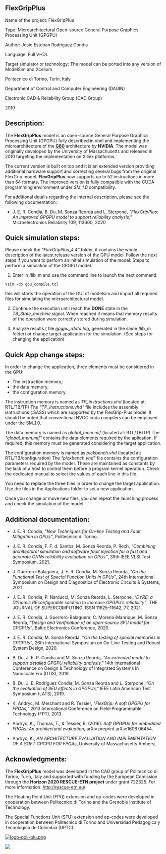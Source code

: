 ## FlexGripPlus

Name of the project: FlexGripPlus

Type: Microarchitectural Open-source General Purpose Graphics Processing Unit (GPGPU)

Author: Josie Esteban Rodriguez Condia

Language: Full VHDL

Target simulator or technology: The model can be ported into any version of ModelSim and Xcelium

Politecnico di Torino, Turin, Italy

Department of Control and Computer Engineering (DAUIN)

Electronic CAD & Reliability Group (CAD Group)

2019

## Description:

The **FlexGripPlus** model is an open-source General Purpose Graphics Processing Unit (GPGPU) fully described in vhdl and implementing the microarchitecture of the [**G80**](https://ieeexplore.ieee.org/document/4523358) architecture by **NVIDIA**. The model was originally developed by the University of Massachusetts and released in 2010 targeting the implementation on Xilinx platforms. 

The current version is built on top and it is an extended version providing additional hardware support and correcting several bugs from the original FlexGrip model. **FlexGripPlus** now supports up to 52 instructions in more than 64 formats. The improved version is fully compatible with the CUDA programming environment under *SM_1.0* compatibility. 

For additional details regarding the internal description, please see the following documentation:


- J. E. R. Condia, B. Du, M. Sonza Reorda and L. Sterpone, *"FlexGripPlus: An improved GPGPU model to support reliability analysis,"* Microelectronics Reliability 109, 113660, 2020


## Quick simulation steps:

Please check the *"FlexGripPlus_4.4"* folder, it contains the whole description of the latest release version of the GPU model.
Follow the next steps if you want to perform an initial simulation of the model:
Steps to perform a simulation of the GPGPU model.

1) Enter in /lib_m and use the command line to launch the next command: 

```vsim -do gpu_compile.tcl```

this will starts the operation of the GUI of modelsim and import all required files for simulating the microarchitectural model.

2) Continue the execution until reach the **DONE** state in the *TB_State_machine* signal. When reached it means that memory results of the operation were correctly stored during simulation.

3) Analyze results ( file *gpgpu_rdata.log*, generated in the same /lib_m folder) or change target application for the simulation. (See steps for changing the application)

## Quick App change steps:

In order to change the application, three elements must be considered in the GPU:
- The instruction memory;
- the data memory;
- the configuration memory.

The instruction memory is named as *TP_instructions.vhd* (located at: RTL/TB/TP)
The *"TP_instructions.vhd"* file includes the assembly isntructions (.SASS) which are supported by the FlexGrip-Plus model. It should be noted that conventional NVCC cuda compilers can be employed under the SM_1.0.

The data memory is named as *global_mem.mif* (located at: RTL/TB/TP)
The *"global_mem.mif"* contains the data elements required by the aplication. If required, this memory must be generated considering the target application.

The configuration memory is named as *pickbench.vhd* (located at: RTL/TB/configuration)
The *"pickbench.vhd"* file contains the configuration parameters required by the model. These are maintained as constants by the lack of a host to control them before a program kernel operation. Check the dedicated manual to select the values of each line in this file.

You need to replace the three files in order to change the target application. Use the files in the Applications folder to set a new application.

Once you change or move new files, you can repeat the launching process and check the simulation of the model.


## Additional documentation:

- J. E. R. Condia, *"New Techniques for On-line Testing and Fault Mitigation in GPUs"*, Politecnico di Torino.

- J. E. R. Condia, F. F. d. Santos, M. Sonza Reorda, P. Rech, *“Combining architectural simulation and software fault injection for a fast and accurate CNNs reliability evaluation on GPUs”*, 39th IEEE VLSI Test Symposium, 2021.

- J. Guerrero-Balaguera, J. E. R. Condia, M. Sonza Reorda, *"On the Functional Test of Special Function Units in GPUs”*, 24th International Symposium on Design and Diagnostics of Electronic Circuits & Systems, 2021.

- J. E. R. Condia, P. Narducci, M. Sonza Reorda, L. Sterpone, *“DYRE: a DYnamic REconfigurable solution to increase GPGPU’s reliability”*, THE JOURNAL OF SUPERCOMPUTING, ISSN 11625–11642, 77, 2021.

- J. E. R. Condia, J. Guerrero-Balaguera, C. Moreno-Manrique, M. Sonza Reorda, *“Design and Verification of an open-source SFU model for GPGPUs”*, Baltic Electronics Conference, 2020.

- J. E. R. Condia, M. Sonza Reorda, *“On the testing of special memories in GPGPUs”*, 26th International Symposium on On-Line Testing and Robust System Design, 2020.

- B. Du, J. E. R. Condia and M. Sonza Reorda, *"An extended model to support detailed GPGPU reliability analysis,"* 14th International Conference on Design & Technology of Integrated Systems In Nanoscale Era (DTIS), 2019.

- B. Du, J. E. Rodriguez Condia, M. Sonza Reorda and L. Sterpone, *"On the evaluation of SEU effects in GPGPUs,"* IEEE Latin American Test Symposium (LATS), 2019.

- K. Andryc, M. Merchant and R. Tessier, *"FlexGrip: A soft GPGPU for FPGAs,"* 2013 International Conference on Field-Programmable Technology (FPT), 2013.

- Andryc, K., Thomas, T., & Tessier, R. (2016). *Soft GPGPUs for embedded FPGAs: An architectural evaluation*, arXiv preprint arXiv:1606.06454.

- Andryc, K., *AN ARCHITECTURE EVALUATION AND IMPLEMENTATION OF A SOFT GPGPU FOR FPGAs*, University of Massachusetts Amherst.



## Acknowledgments:

The **FlexGripPlus** model was developed in the CAD group of Politecnico di Torino, Turin, Italy and supported with funding by the European Comission through the **Horizon 2020 RESCUE-ETN project** under grant 722325. 
For more information: http://rescue-etn.eu/

The Floating Point Unit (FPU) extension and op-codes were developed in cooperation between Politecnico di Torino and the Grenoble Institute of Technology.

The Special Functions Unit (SFU) extension and op-codes were developed in cooperation between Politecnico di Torino and Universidad Pedagogica y Tecnologica de Colombia (UPTC).

[![logo-poli-blu.png](https://i.postimg.cc/tRMFsnD8/logo-poli-blu.png)](https://postimg.cc/kDW2Z40y)

![](https://pbs.twimg.com/profile_images/913684021040893952/GrLIBP1R_400x400.jpg)


